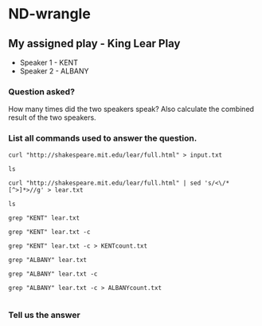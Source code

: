# ND-wrangle 

##  My assigned play - King Lear Play

- Speaker 1 - KENT
- Speaker 2 - ALBANY

### Question asked?

How many times did the two speakers speak?
Also calculate the combined result of the two speakers.

### List all commands used to answer the question. 

```
curl "http://shakespeare.mit.edu/lear/full.html" > input.txt

ls

curl "http://shakespeare.mit.edu/lear/full.html" | sed 's/<\/*[^>]*>//g' > lear.txt

ls

grep "KENT" lear.txt

grep "KENT" lear.txt -c

grep "KENT" lear.txt -c > KENTcount.txt

grep "ALBANY" lear.txt

grep "ALBANY" lear.txt -c

grep "ALBANY" lear.txt -c > ALBANYcount.txt


```

### Tell us the answer



